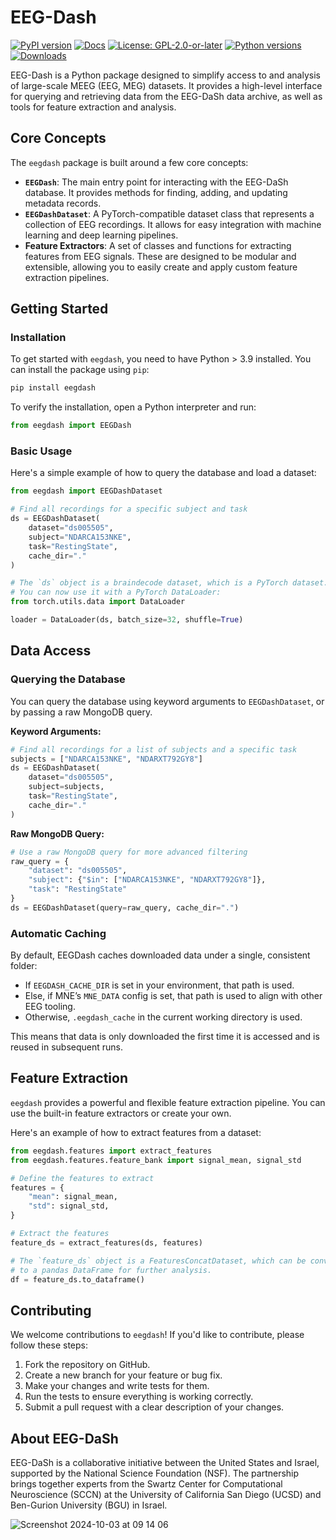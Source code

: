 # EEG-Dash

[![PyPI version](https://img.shields.io/pypi/v/eegdash)](https://pypi.org/project/eegdash/)
[![Docs](https://img.shields.io/badge/docs-stable-brightgreen.svg)](https://sccn.github.io/eegdash)
[![License: GPL-2.0-or-later](https://img.shields.io/badge/License-GPL--2.0--or--later-blue.svg)](LICENSE)
[![Python versions](https://img.shields.io/pypi/pyversions/eegdash.svg)](https://pypi.org/project/eegdash/)
[![Downloads](https://pepy.tech/badge/eegdash)](https://pepy.tech/project/eegdash)

EEG-Dash is a Python package designed to simplify access to and analysis of large-scale MEEG (EEG, MEG) datasets. It provides a high-level interface for querying and retrieving data from the EEG-DaSh data archive, as well as tools for feature extraction and analysis.

## Core Concepts

The `eegdash` package is built around a few core concepts:

-   **`EEGDash`**: The main entry point for interacting with the EEG-DaSh database. It provides methods for finding, adding, and updating metadata records.
-   **`EEGDashDataset`**: A PyTorch-compatible dataset class that represents a collection of EEG recordings. It allows for easy integration with machine learning and deep learning pipelines.
-   **Feature Extractors**: A set of classes and functions for extracting features from EEG signals. These are designed to be modular and extensible, allowing you to easily create and apply custom feature extraction pipelines.

## Getting Started

### Installation

To get started with `eegdash`, you need to have Python > 3.9 installed. You can install the package using `pip`:

```bash
pip install eegdash
```

To verify the installation, open a Python interpreter and run:

```python
from eegdash import EEGDash
```

### Basic Usage

Here's a simple example of how to query the database and load a dataset:

```python
from eegdash import EEGDashDataset

# Find all recordings for a specific subject and task
ds = EEGDashDataset(
    dataset="ds005505",
    subject="NDARCA153NKE",
    task="RestingState",
    cache_dir="."
)

# The `ds` object is a braindecode dataset, which is a PyTorch dataset.
# You can now use it with a PyTorch DataLoader:
from torch.utils.data import DataLoader

loader = DataLoader(ds, batch_size=32, shuffle=True)
```

## Data Access

### Querying the Database

You can query the database using keyword arguments to `EEGDashDataset`, or by passing a raw MongoDB query.

**Keyword Arguments:**

```python
# Find all recordings for a list of subjects and a specific task
subjects = ["NDARCA153NKE", "NDARXT792GY8"]
ds = EEGDashDataset(
    dataset="ds005505",
    subject=subjects,
    task="RestingState",
    cache_dir="."
)
```

**Raw MongoDB Query:**

```python
# Use a raw MongoDB query for more advanced filtering
raw_query = {
    "dataset": "ds005505",
    "subject": {"$in": ["NDARCA153NKE", "NDARXT792GY8"]},
    "task": "RestingState"
}
ds = EEGDashDataset(query=raw_query, cache_dir=".")
```

### Automatic Caching

By default, EEGDash caches downloaded data under a single, consistent folder:

-   If `EEGDASH_CACHE_DIR` is set in your environment, that path is used.
-   Else, if MNE’s `MNE_DATA` config is set, that path is used to align with other EEG tooling.
-   Otherwise, `.eegdash_cache` in the current working directory is used.

This means that data is only downloaded the first time it is accessed and is reused in subsequent runs.

## Feature Extraction

`eegdash` provides a powerful and flexible feature extraction pipeline. You can use the built-in feature extractors or create your own.

Here's an example of how to extract features from a dataset:

```python
from eegdash.features import extract_features
from eegdash.features.feature_bank import signal_mean, signal_std

# Define the features to extract
features = {
    "mean": signal_mean,
    "std": signal_std,
}

# Extract the features
feature_ds = extract_features(ds, features)

# The `feature_ds` object is a FeaturesConcatDataset, which can be converted
# to a pandas DataFrame for further analysis.
df = feature_ds.to_dataframe()
```

## Contributing

We welcome contributions to `eegdash`! If you'd like to contribute, please follow these steps:

1.  Fork the repository on GitHub.
2.  Create a new branch for your feature or bug fix.
3.  Make your changes and write tests for them.
4.  Run the tests to ensure everything is working correctly.
5.  Submit a pull request with a clear description of your changes.

## About EEG-DaSh

EEG-DaSh is a collaborative initiative between the United States and Israel, supported by the National Science Foundation (NSF). The partnership brings together experts from the Swartz Center for Computational Neuroscience (SCCN) at the University of California San Diego (UCSD) and Ben-Gurion University (BGU) in Israel.

![Screenshot 2024-10-03 at 09 14 06](https://github.com/user-attachments/assets/327639d3-c3b4-46b1-9335-37803209b0d3)
